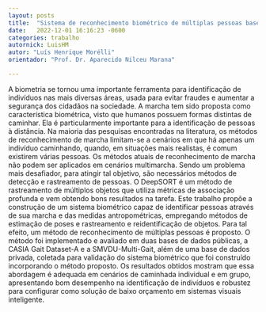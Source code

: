 ```yaml
---
layout: posts
title:  "Sistema de reconhecimento biométrico de múltiplas pessoas baseado em métodos de estimação de pose e rastreamento de objetos"
date:   2022-12-01 16:16:23 -0600
categories: trabalho
autornick: LuisHM
autor: "Luís Henrique Morélli"
orientador: "Prof. Dr. Aparecido Nilceu Marana"

---
```


A biometria se tornou uma importante ferramenta para identificação de indivíduos nas mais diversas áreas, usada para evitar fraudes e aumentar a segurança dos cidadãos na sociedade. A marcha tem sido proposta como característica biométrica, visto que humanos possuem formas distintas de caminhar. Ela é particularmente importante para a identificação de pessoas à distância. Na maioria das pesquisas encontradas na literatura, os métodos de reconhecimento de marcha limitam-se a cenários em que há apenas um indivíduo caminhando, quando, em situações mais realistas, é comum existirem várias pessoas. Os métodos atuais de reconhecimento de marcha não podem ser aplicados em cenários multimarcha. Sendo um problema mais desafiador, para atingir tal objetivo, são necessários métodos de detecção e rastreamento de pessoas. O DeepSORT é um método de rastreamento de múltiplos objetos que utiliza métricas de associação profunda e vem obtendo bons resultados na tarefa. Este trabalho propõe a construção de um sistema biométrico capaz de identificar pessoas através de sua marcha e das medidas antropométricas, empregando métodos de estimação de poses e rastreamento e reidentificação de objetos. Para tal efeito, um método de reconhecimento de múltiplas pessoas é proposto. O método foi implementado e avaliado em duas bases de dados públicas, a CASIA Gait Dataset-A e a SMVDU-Multi-Gait, além de uma base de dados privada, coletada para validação do sistema biométrico que foi construído incorporando o método proposto. Os resultados obtidos mostram que essa abordagem é adequada em cenários de caminhada individual e em grupo, apresentando bom desempenho na identificação de indivíduos e robustez para configurar como solução de baixo orçamento em sistemas visuais inteligente.
